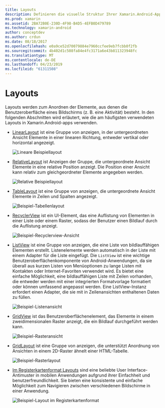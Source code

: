 ```yaml
---
title: Layouts
description: Definieren die visuelle Struktur Ihrer Xamarin.Android-App
ms.prod: xamarin
ms.assetid: 2BA72B0E-230D-4F98-B4D5-4EFB0D479789
ms.technology: xamarin-android
author: conceptdev
ms.author: crdun
ms.date: 08/18/2017
ms.openlocfilehash: e0a9ce52d70079884e7960ccfee9eb7fcbb0f2fb
ms.sourcegitcommit: 4b402d1c508fa84e4fc3171a6e43b811323948fc
ms.translationtype: MT
ms.contentlocale: de-DE
ms.lasthandoff: 04/23/2019
ms.locfileid: "61311508"
---
```

# <a name="layouts"></a>Layouts

Layouts werden zum Anordnen der Elemente, aus denen die Benutzeroberfläche eines Bildschirms (z. B. eine Aktivität) besteht. In den folgenden Abschnitten wird erläutert, wie die am häufigsten verwendeten Layouts in Xamarin.Android-apps verwenden.

-   [LinearLayout](~/android/user-interface/layouts/linear-layout.md) ist eine Gruppe von anzeigen, in der untergeordneten Ansicht Elemente in einer linearen Richtung, entweder vertikal oder horizontal angezeigt.

    ![Lineare Beispiellayout](images/linear-layout.png)

-   [RelativeLayout](~/android/user-interface/layouts/relative-layout.md) ist Anzeigen der Gruppe, die untergeordnete Ansicht Elemente in eine relative Position anzeigt. Die Position einer Ansicht kann relativ zum gleichgeordneter Elemente angegeben werden.

    ![Relative Beispiellayout](images/relative-layout.png)

-   [TableLayout](~/android/user-interface/layouts/table-layout.md) ist eine Gruppe von anzeigen, die untergeordnete Ansicht Elemente in Zeilen und Spalten angezeigt.

    ![Beispiel-Tabellenlayout](images/table-layout.png)

-   [RecyclerView](~/android/user-interface/layouts/recycler-view/index.md) ist ein UI-Element, das eine Auflistung von Elementen in einer Liste oder einem Raster, sodass der Benutzer einen Bildlauf durch die Auflistung anzeigt.

    ![Beispiel-Recyclerview-Ansicht](images/recycler-view.png)

-   [ListView](~/android/user-interface/layouts/list-view/index.md) ist eine Gruppe von anzeigen, die eine Liste von bildlauffähigen Elementen erstellt. Listenelemente werden automatisch in der Liste mit einem Adapter für die Liste eingefügt. Die `ListView` ist eine wichtige Benutzeroberflächenkomponente von Android-Anwendungen, da sie überall aus kurzen Listen von Menüoptionen zu lange Listen mit Kontakten oder Internet-Favoriten verwendet wird. Es bietet eine einfache Möglichkeit, eine bildlauffähigen Liste mit Zeilen vorhanden, die entweder werden mit einer integrierten Formatvorlage formatiert oder können umfassend angepasst werden. Eine ListView-Instanz erfordert einen Adapter, die sie mit in Zeilenansichten enthaltenen Daten zu füllen.

    ![Beispiel-Listenansicht](images/list-view.png)

-   [GridView](~/android/user-interface/layouts/grid-view.md) ist das Benutzeroberflächenelement, das Elemente in einem zweidimensionalen Raster anzeigt, die ein Bildlauf durchgeführt werden kann.

    ![Beispiel-Rasteransicht](images/grid-view.png)

-   [GridLayout](~/android/user-interface/layouts/grid-layout.md) ist eine Gruppe von anzeigen, die unterstützt Anordnung von Ansichten in einem 2D-Raster ähnelt einer HTML-Tabelle.

    ![Beispiel-Rasterlayout](images/grid-layout.png)

-   [Im Registerkartenformat Layouts](~/android/user-interface/layouts/tab-layout/index.md) sind eine beliebte User Interface-Antimuster in mobilen Anwendungen aufgrund ihrer Einfachheit und benutzerfreundlichkeit. Sie bieten eine konsistente und einfache Möglichkeit zum Navigieren zwischen verschiedenen Bildschirme in einer Anwendung.

    ![Beispiel-Layout im Registerkartenformat](images/tabbed-layout.png)
 
